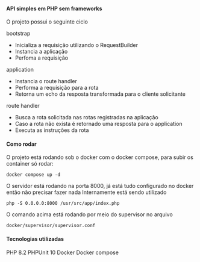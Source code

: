 #### API simples em PHP sem frameworks

O projeto possui o seguinte ciclo

bootstrap
- Inicializa a requisição utilizando o RequestBuilder
- Instancia a aplicação
- Perfoma a requisição

application
- Instancia o route handler 
- Performa a requisição para a rota
- Retorna um echo da resposta transformada para o cliente solicitante

route handler
- Busca a rota solicitada nas rotas registradas na aplicação
- Caso a rota não exista é retornado uma resposta para o application
- Executa as instruções da rota

#### Como rodar
O projeto está rodando sob o docker com o docker compose, para subir os container só rodar:
```
docker compose up -d
```

O servidor está rodando na porta 8000, já está tudo configurado no docker então não precisar fazer nada
Internamente está sendo utilizado 
```
php -S 0.0.0.0:8000 /usr/src/app/index.php
```

O comando acima está rodando por meio do supervisor no arquivo
```
docker/supervisor/supervisor.conf
```

#### Tecnologias utilizadas
PHP 8.2
PHPUnit 10
Docker
Docker compose